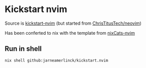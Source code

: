 # Kickstart nvim

Source is [kickstart-nvim](https://github.com/nvim-lua/kickstart.nvim) (but started from [ChrisTitusTech/neovim](https://github.com/ChrisTitusTech/neovim))

Has been conferted to nix with the template from [nixCats-nvim](https://github.com/BirdeeHub/nixCats-nvim)

## Run in shell

```bash
nix shell github:jarneamerlinck/kickstart.nvim
```
